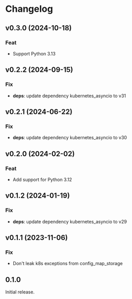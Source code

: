 # Changelog

## v0.3.0 (2024-10-18)

### Feat

- Support Python 3.13

## v0.2.2 (2024-09-15)

### Fix

- **deps**: update dependency kubernetes_asyncio to v31

## v0.2.1 (2024-06-22)

### Fix

- **deps**: update dependency kubernetes_asyncio to v30

## v0.2.0 (2024-02-02)

### Feat

- Add support for Python 3.12

## v0.1.2 (2024-01-19)

### Fix

- **deps**: update dependency kubernetes_asyncio to v29

## v0.1.1 (2023-11-06)

### Fix

- Don't leak k8s exceptions from config_map_storage

## 0.1.0

Initial release.
